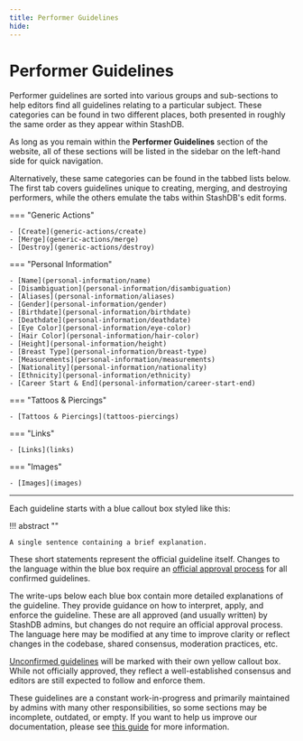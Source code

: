 ```yaml
---
title: Performer Guidelines
hide:
---
```


# Performer Guidelines

Performer guidelines are sorted into various groups and sub-sections to help editors find all guidelines relating to a particular subject. These categories can be found in two different places, both presented in roughly the same order as they appear within StashDB.

As long as you remain within the **Performer Guidelines** section of the website, all of these sections will be listed in the sidebar on the left-hand side for quick navigation.

Alternatively, these same categories can be found in the tabbed lists below. The first tab covers guidelines unique to creating, merging, and destroying performers, while the others emulate the tabs within StashDB's edit forms.

=== "Generic Actions"

    - [Create](generic-actions/create)
    - [Merge](generic-actions/merge)
    - [Destroy](generic-actions/destroy)

=== "Personal Information"

    - [Name](personal-information/name)
    - [Disambiguation](personal-information/disambiguation)
    - [Aliases](personal-information/aliases)
    - [Gender](personal-information/gender)
    - [Birthdate](personal-information/birthdate)
    - [Deathdate](personal-information/deathdate)
    - [Eye Color](personal-information/eye-color)
    - [Hair Color](personal-information/hair-color)
    - [Height](personal-information/height)
    - [Breast Type](personal-information/breast-type)
    - [Measurements](personal-information/measurements)
    - [Nationality](personal-information/nationality)
    - [Ethnicity](personal-information/ethnicity)
    - [Career Start & End](personal-information/career-start-end)

=== "Tattoos & Piercings"

    - [Tattoos & Piercings](tattoos-piercings)

=== "Links"

    - [Links](links)

=== "Images"

    - [Images](images)

---

Each guideline starts with a blue callout box styled like this:

!!! abstract ""

    A single sentence containing a brief explanation.

These short statements represent the official guideline itself. Changes to the language within the blue box require an [official approval process](LINKZ) for all confirmed guidelines.

The write-ups below each blue box contain more detailed explanations of the guideline. They provide guidance on how to interpret, apply, and enforce the guideline. These are all approved (and usually written) by StashDB admins, but changes do not require an official approval process. The language here may be modified at any time to improve clarity or reflect changes in the codebase, shared consensus, moderation practices, etc.

[Unconfirmed guidelines](LINKZ) will be marked with their own yellow callout box. While not officially approved, they reflect a well-established consensus and editors are still expected to follow and enforce them.

These guidelines are a constant work-in-progress and primarily maintained by admins with many other responsibilities, so some sections may be incomplete, outdated, or empty. If you want to help us improve our documentation, please see [this guide](LINKZ) for more information.
